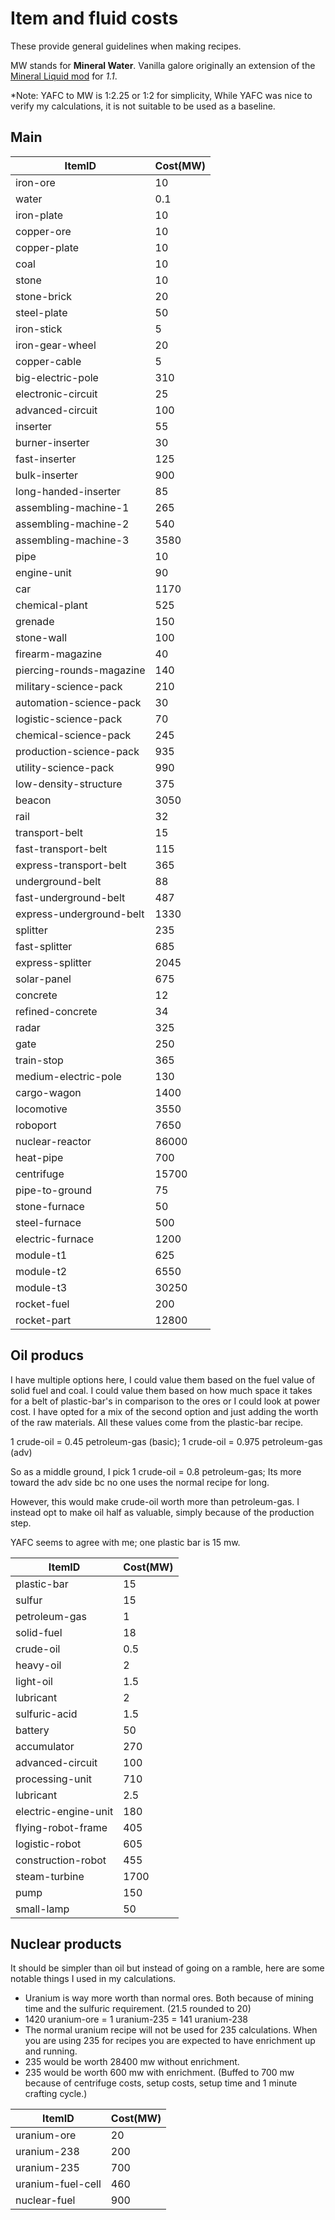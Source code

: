 # Item and fluid costs

These provide general guidelines when making recipes.

MW stands for **Mineral Water**. Vanilla galore originally an extension of the [Mineral Liquid mod](https://mods.factorio.com/mod/Liquid_Ore_Conversion) for _1.1_.

\*Note: YAFC to MW is 1:2.25 or 1:2 for simplicity, While YAFC was nice to verify my calculations, it is not suitable to be used as a baseline.

## Main

| ItemID                   | Cost(MW) |
| ------------------------ | -------- |
| iron-ore                 | 10       |
| water                    | 0.1      |
| iron-plate               | 10       |
| copper-ore               | 10       |
| copper-plate             | 10       |
| coal                     | 10       |
| stone                    | 10       |
| stone-brick              | 20       |
| steel-plate              | 50       |
| iron-stick               | 5        |
| iron-gear-wheel          | 20       |
| copper-cable             | 5        |
| big-electric-pole        | 310      |
| electronic-circuit       | 25       |
| advanced-circuit         | 100      |
| inserter                 | 55       |
| burner-inserter          | 30       |
| fast-inserter            | 125      |
| bulk-inserter            | 900      |
| long-handed-inserter     | 85       |
| assembling-machine-1     | 265      |
| assembling-machine-2     | 540      |
| assembling-machine-3     | 3580     |
| pipe                     | 10       |
| engine-unit              | 90       |
| car                      | 1170     |
| chemical-plant           | 525      |
| grenade                  | 150      |
| stone-wall               | 100      |
| firearm-magazine         | 40       |
| piercing-rounds-magazine | 140      |
| military-science-pack    | 210      |
| automation-science-pack  | 30       |
| logistic-science-pack    | 70       |
| chemical-science-pack    | 245      |
| production-science-pack  | 935      |
| utility-science-pack     | 990      |
| low-density-structure    | 375      |
| beacon                   | 3050     |
| rail                     | 32       |
| transport-belt           | 15       |
| fast-transport-belt      | 115      |
| express-transport-belt   | 365      |
| underground-belt         | 88       |
| fast-underground-belt    | 487      |
| express-underground-belt | 1330     |
| splitter                 | 235      |
| fast-splitter            | 685      |
| express-splitter         | 2045     |
| solar-panel              | 675      |
| concrete                 | 12       |
| refined-concrete         | 34       |
| radar                    | 325      |
| gate                     | 250      |
| train-stop               | 365      |
| medium-electric-pole     | 130      |
| cargo-wagon              | 1400     |
| locomotive               | 3550     |
| roboport                 | 7650     |
| nuclear-reactor          | 86000    |
| heat-pipe                | 700      |
| centrifuge               | 15700    |
| pipe-to-ground           | 75       |
| stone-furnace            | 50       |
| steel-furnace            | 500      |
| electric-furnace         | 1200     |
| module-t1                | 625      |
| module-t2                | 6550     |
| module-t3                | 30250    |
| rocket-fuel              | 200      |
| rocket-part              | 12800    |

## Oil producs

I have multiple options here, I could value them based on the fuel value of solid fuel and coal. I could value them based on how much space it takes for a belt of plastic-bar's in comparison to the ores or I could look at power cost. I have opted for a mix of the second option and just adding the worth of the raw materials. All these values come from the plastic-bar recipe.

1 crude-oil = 0.45 petroleum-gas (basic);
1 crude-oil = 0.975 petroleum-gas (adv)

So as a middle ground, I pick 1 crude-oil = 0.8 petroleum-gas; Its more toward the adv side bc no one uses the normal recipe for long.

However, this would make crude-oil worth more than petroleum-gas. I instead opt to make oil half as valuable, simply because of the production step.

YAFC seems to agree with me; one plastic bar is 15 mw.

| ItemID               | Cost(MW) |
| -------------------- | -------- |
| plastic-bar          | 15       |
| sulfur               | 15       |
| petroleum-gas        | 1        |
| solid-fuel           | 18       |
| crude-oil            | 0.5      |
| heavy-oil            | 2        |
| light-oil            | 1.5      |
| lubricant            | 2        |
| sulfuric-acid        | 1.5      |
| battery              | 50       |
| accumulator          | 270      |
| advanced-circuit     | 100      |
| processing-unit      | 710      |
| lubricant            | 2.5      |
| electric-engine-unit | 180      |
| flying-robot-frame   | 405      |
| logistic-robot       | 605      |
| construction-robot   | 455      |
| steam-turbine        | 1700     |
| pump                 | 150      |
| small-lamp           | 50       |

## Nuclear products

It should be simpler than oil but instead of going on a ramble, here are some notable things I used in my calculations.

-   Uranium is way more worth than normal ores. Both because of mining time and the sulfuric requirement. (21.5 rounded to 20)
-   1420 uranium-ore = 1 uranium-235 = 141 uranium-238
-   The normal uranium recipe will not be used for 235 calculations. When you are using 235 for recipes you are expected to have enrichment up and running.
-   235 would be worth 28400 mw without enrichment.
-   235 would be worth 600 mw with enrichment. (Buffed to 700 mw because of centrifuge costs, setup costs, setup time and 1 minute crafting cycle.)

| ItemID            | Cost(MW) |
| ----------------- | -------- |
| uranium-ore       | 20       |
| uranium-238       | 200      |
| uranium-235       | 700      |
| uranium-fuel-cell | 460      |
| nuclear-fuel      | 900      |
